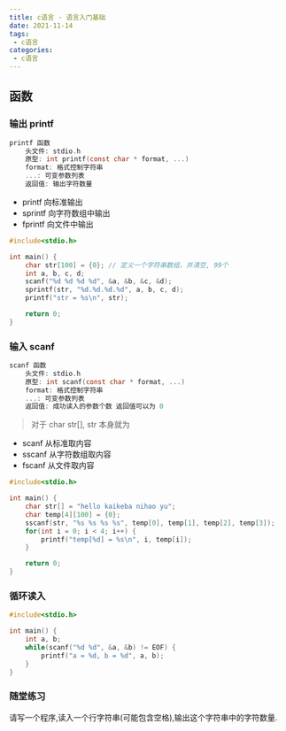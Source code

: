 ```yaml
---
title: c语言 - 语言入门基础
date: 2021-11-14
tags:
 - c语言
categories:
 - c语言
---
```




## 函数

### 输出  printf

```c
printf 函数
    头文件: stdio.h
    原型: int printf(const char * format, ...)
    format: 格式控制字符串
    ...: 可变参数列表
    返回值: 输出字符数量
```



- printf 向标准输出
- sprintf 向字符数组中输出
- fprintf 向文件中输出

```c
#include<stdio.h>

int main() {
    char str[100] = {0}; // 定义一个字符串数组，并清空, 99个
    int a, b, c, d;
    scanf("%d %d %d %d", &a, &b, &c, &d);
    sprintf(str, "%d.%d.%d.%d", a, b, c, d);
    printf("str = %s\n", str);

    return 0;
}
```



### 输入  scanf

```c
scanf 函数
    头文件: stdio.h
    原型: int scanf(const char * format, ...)
    format: 格式控制字符串
    ...: 可变参数列表
    返回值: 成功读入的参数个数 返回值可以为 0
```

> 对于 char str[], str 本身就为



- scanf 从标准取内容
- sscanf 从字符数组取内容
- fscanf 从文件取内容

```c
#include<stdio.h>

int main() {
    char str[] = "hello kaikeba nihao yu";
    char temp[4][100] = {0};
    sscanf(str, "%s %s %s %s", temp[0], temp[1], temp[2], temp[3]);
    for(int i = 0; i < 4; i++) {
        printf("temp[%d] = %s\n", i, temp[i]);
    }

    return 0;
}
```



### 循环读入

```c
#include<stdio.h>

int main() {
    int a, b;
    while(scanf("%d %d", &a, &b) != EOF) {
        printf("a = %d, b = %d", a, b);
    }
}
```



### 随堂练习

请写一个程序,读入一个行字符串(可能包含空格),输出这个字符串中的字符数量.

```c
```

